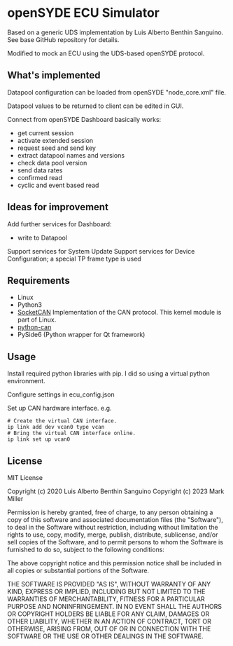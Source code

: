 # openSYDE ECU Simulator

Based on a generic UDS implementation by Luis Alberto Benthin Sanguino.
See base GitHub repository for details.

Modified to mock an ECU using the UDS-based openSYDE protocol.

## What's implemented

Datapool configuration can be loaded from openSYDE "node_core.xml" file.

Datapool values to be returned to client can be edited in GUI.

Connect from openSYDE Dashboard basically works:

* get current session
* activate extended session
* request seed and send key
* extract datapool names and versions
* check data pool version
* send data rates
* confirmed read
* cyclic and event based read

## Ideas for improvement

Add further services for Dashboard:
* write to Datapool

Support services for System Update
Support services for Device Configuration; a special TP frame type is used

## Requirements

* Linux
* Python3
* [SocketCAN](https://www.kernel.org/doc/Documentation/networking/can.txt) Implementation of the CAN protocol. This kernel module is part of Linux. 
* [python-can](https://python-can.readthedocs.io/en/master/installation.html) 
* PySide6 (Python wrapper for Qt framework)

## Usage 

Install required python libraries with pip.
I did so using a virtual python environment.

Configure settings in ecu_config.json

Set up CAN hardware interface. e.g.
```
# Create the virtual CAN interface.
ip link add dev vcan0 type vcan
# Bring the virtual CAN interface online.
ip link set up vcan0
```

## License 

MIT License

Copyright (c) 2020 Luis Alberto Benthin Sanguino
Copyright (c) 2023 Mark Miller

Permission is hereby granted, free of charge, to any person obtaining a copy
of this software and associated documentation files (the "Software"), to deal
in the Software without restriction, including without limitation the rights
to use, copy, modify, merge, publish, distribute, sublicense, and/or sell
copies of the Software, and to permit persons to whom the Software is
furnished to do so, subject to the following conditions:

The above copyright notice and this permission notice shall be included in all
copies or substantial portions of the Software.

THE SOFTWARE IS PROVIDED "AS IS", WITHOUT WARRANTY OF ANY KIND, EXPRESS OR
IMPLIED, INCLUDING BUT NOT LIMITED TO THE WARRANTIES OF MERCHANTABILITY,
FITNESS FOR A PARTICULAR PURPOSE AND NONINFRINGEMENT. IN NO EVENT SHALL THE
AUTHORS OR COPYRIGHT HOLDERS BE LIABLE FOR ANY CLAIM, DAMAGES OR OTHER
LIABILITY, WHETHER IN AN ACTION OF CONTRACT, TORT OR OTHERWISE, ARISING FROM,
OUT OF OR IN CONNECTION WITH THE SOFTWARE OR THE USE OR OTHER DEALINGS IN THE
SOFTWARE.



